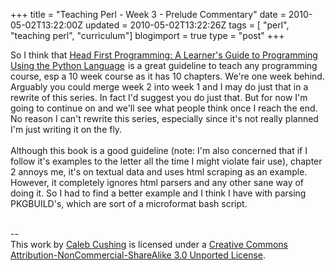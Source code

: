 +++
title = "Teaching Perl - Week 3 - Prelude Commentary"
date = 2010-05-02T13:22:00Z
updated = 2010-05-02T13:22:26Z
tags = [ "perl", "teaching perl", "curriculum"]
blogimport = true 
type = "post"
+++

So I think that <a target="_blank"  href="http://www.amazon.com/Head-First-Programming-Learners-Language/dp/0596802374?ie=UTF8&tag=xenotsblog-20&link_code=btl&camp=213689&creative=392969">Head First Programming: A Learner&#39;s Guide to Programming Using the Python Language</a><img src="http://www.assoc-amazon.com/e/ir?t=xenotsblog-20&l=btl&camp=213689&creative=392969&o=1&a=0596802374" width="1" height="1" border="0" alt="" style="border:none !important; margin:0px !important; padding: 0px !important" /> is a great guideline to teach any programming course, esp a 10 week course as it has 10 chapters. We're one week behind. Arguably you could merge week 2 into week 1 and I may do just that in a rewrite of this series. In fact I'd suggest you do just that. But for now I'm going to continue on and we'll see what people think once I reach the end. No reason I can't rewrite this series, especially since it's not really planned I'm just writing it on the fly.<br /><br />Although this book is a good guideline (note: I'm also concerned that if I follow it's examples to the letter all the time I might violate fair use), chapter 2 annoys me, it's on textual data and uses html scraping as an example. However, it completely ignores html parsers and any other sane way of doing it. So I had to find a better example and I think I have with parsing PKGBUILD's, which are sort of a microformat bash script.<div class="blogger-post-footer"><br />--<br />
This <span xmlns:dc="http://purl.org/dc/elements/1.1/" href="http://purl.org/dc/dcmitype/Text" rel="dc:type">work</span> by <a xmlns:cc="http://creativecommons.org/ns#" href="http://www.xenoterracide.com" property="cc:attributionName" rel="cc:attributionURL">Caleb Cushing</a> is licensed under a <a rel="license" href="http://creativecommons.org/licenses/by-nc-sa/3.0/">Creative Commons Attribution-NonCommercial-ShareAlike 3.0 Unported License</a>.</div>
